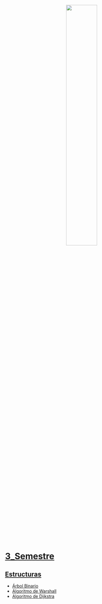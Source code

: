 <p align="center">
	<img src="https://www.uaa.mx/portal/wp-content/uploads/2017/06/uaalogo-01.png" width="45%">
</p>

# [3_Semestre](https://andrevitalb.github.io/3_Semestre/)
## [Estructuras](https://andrevitalb.github.io/3_Semestre/Estructuras/)
- [Árbol Binario](https://andrevitalb.github.io/3_Semestre/Estructuras/arbol_binario/)
- [Algoritmo de Warshall](https://andrevitalb.github.io/3_Semestre/Estructuras/algoritmo_warshall/)
- [Algoritmo de Dijkstra](https://andrevitalb.github.io/3_Semestre/Estructuras/algoritmo_dijkstra/)